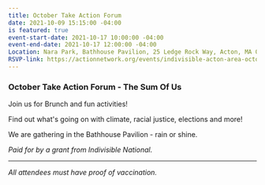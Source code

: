 ```yaml
---
title: October Take Action Forum
date: 2021-10-09 15:15:00 -04:00
is featured: true
event-start-date: 2021-10-17 10:00:00 -04:00
event-end-date: 2021-10-17 12:00:00 -04:00
Location: Nara Park, Bathhouse Pavilion, 25 Ledge Rock Way, Acton, MA 01720
RSVP-link: https://actionnetwork.org/events/indivisible-acton-area-october-take-action-forum/?
---
```


###  October Take Action Forum - The Sum Of Us

Join us for Brunch and fun activities!

Find out what's going on with climate, racial justice, elections and more!

We are gathering in the Bathhouse Pavilion - rain or shine.

*Paid for by a grant from Indivisible National.* 
 
---

*All attendees must have proof of vaccination.*